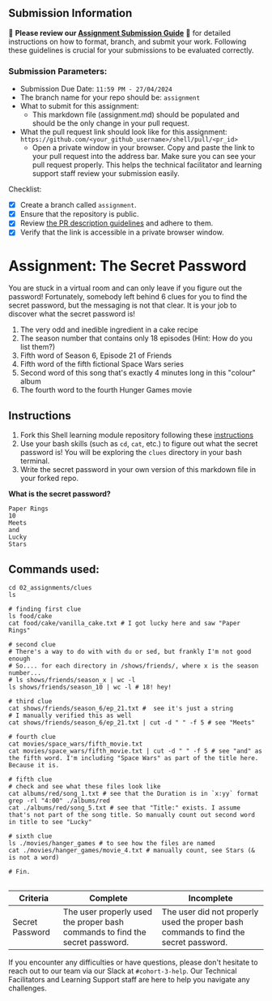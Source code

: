 ## Submission Information

🚨 **Please review our [Assignment Submission Guide](https://github.com/UofT-DSI/onboarding/blob/main/onboarding_documents/submissions.md)** 🚨 for detailed instructions on how to format, branch, and submit your work. Following these guidelines is crucial for your submissions to be evaluated correctly.

### Submission Parameters:
* Submission Due Date: `11:59 PM - 27/04/2024`
* The branch name for your repo should be: `assignment`
* What to submit for this assignment:
    * This markdown file (assignment.md) should be populated and should be the only change in your pull request.
* What the pull request link should look like for this assignment: `https://github.com/<your_github_username>/shell/pull/<pr_id>`
    * Open a private window in your browser. Copy and paste the link to your pull request into the address bar. Make sure you can see your pull request properly. This helps the technical facilitator and learning support staff review your submission easily.

Checklist:
- [x] Create a branch called `assignment`.
- [x] Ensure that the repository is public.
- [x] Review [the PR description guidelines](https://github.com/UofT-DSI/onboarding/blob/main/onboarding_documents/submissions.md#guidelines-for-pull-request-descriptions) and adhere to them.
- [x] Verify that the link is accessible in a private browser window.

# Assignment: The Secret Password

You are stuck in a virtual room and can only leave if you figure out the password! Fortunately, somebody left behind 6 clues for you to find the secret password, but the messaging is not that clear. It is your job to discover what the secret password is!

1. The very odd and inedible ingredient in a cake recipe
2. The season number that contains only 18 episodes (Hint: How do you list them?)
3. Fifth word of Season 6, Episode 21 of Friends
4. Fifth word of the fifth fictional Space Wars series
5. Second word of this song that's exactly 4 minutes long in this "colour" album
6. The fourth word to the fourth Hunger Games movie

## Instructions
1. Fork this Shell learning module repository following these [instructions](https://github.com/UofT-DSI/onboarding/blob/main/onboarding_documents/submissions.md#setting-up)
2. Use your bash skills (such as `cd`, `cat`, etc.) to figure out what the secret password is! You will be exploring the `clues` directory in your bash terminal.
3. Write the secret password in your own version of this markdown file in your forked repo.

**What is the secret password?**
```
Paper Rings
10
Meets
and
Lucky
Stars

```

## Commands used:
```
cd 02_assignments/clues
ls

# finding first clue
ls food/cake
cat food/cake/vanilla_cake.txt # I got lucky here and saw "Paper Rings"

# second clue
# There's a way to do with with du or sed, but frankly I'm not good enough
# So.... for each directory in /shows/friends/, where x is the season number...
# ls shows/friends/season_x | wc -l
ls shows/friends/season_10 | wc -l # 18! hey!

# third clue
cat shows/friends/season_6/ep_21.txt #  see it's just a string
# I manually verified this as well
cat shows/friends/season_6/ep_21.txt | cut -d " " -f 5 # see "Meets"

# fourth clue
cat movies/space_wars/fifth_movie.txt
cat movies/space_wars/fifth_movie.txt | cut -d " " -f 5 # see "and" as the fifth word. I'm including "Space Wars" as part of the title here. Because it is.

# fifth clue
# check and see what these files look like
cat albums/red/song_1.txt # see that the Duration is in `x:yy` format
grep -rl "4:00" ./albums/red
cat ./albums/red/song_5.txt # see that "Title:" exists. I assume that's not part of the song title. So manually count out second word in title to see "Lucky"

# sixth clue
ls ./movies/hanger_games # to see how the files are named
cat ./movies/hanger_games/movie_4.txt # manually count, see Stars (& is not a word)

# Fin.


```

|Criteria|Complete|Incomplete|
|---|---|---|
|Secret Password|The user properly used the proper bash commands to find the secret password.|The user did not properly used the proper bash commands to find the secret password.|



If you encounter any difficulties or have questions, please don't hesitate to reach out to our team via our Slack at `#cohort-3-help`. Our Technical Facilitators and Learning Support staff are here to help you navigate any challenges.
